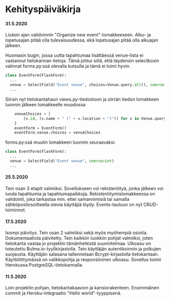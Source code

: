 # Kehityspäiväkirja

#### 31.5.2020

Lisäsin ajan validoinnin "Organize new event"-lomakkeeseen. Alku- ja lopetusajan pitää olla tulevaisuudessa, ekä lopetusajan pitää olla alkuajan jälkeen.

Huomasin bugin, jossa uutta tapahtumaa lisättäessä venue-lista ei vastannut tietokannan tietoja. Tämä johtui siitä, että täydensin selectboxin valinnat forms.py:ssä olevalla kutsulla ja tämä ei toimi hyvin.
```python
class EventForm(FlaskForm):
  ...
  venue = SelectField("Event venue", choices=Venue.query.all(), coerce=int)
  ...
```
Siirsin nyt tietokantahaun views.py-tiedostoon ja siirrän tiedon lomakkeen luonnin jälkeen lomakkeelle muodossa
```python
    venueChoices = [
        (v.id, (v.name + " (" + v.location + ")")) for v in Venue.query.all()
    ]
    eventForm = EventForm()
    eventForm.venue.choices = venueChoices
```

forms.py:ssä muutin lomakkeen luonnin seuraavaksi:
```python
class EventForm(FlaskForm):
  ...
  venue = SelectField("Event venue", coerce=int)
  ...
```

#### 25.5.2020

Tein osan 3 etapit valmiiksi. Sovellukseen voi rekisteröityä, jonka jälkeen voi luoda tapahtumia ja tapahtumapaikkoja. Rekisteröitymislomakkeessa on validointi, joka tarkastaa mm. ettei samannimisiä tai samalla sähköpostiosoitteella olevia käyttäjiä löydy. Events-tauluun on nyt CRUD-toiminnot.


#### 17.5.2020

Isompi päivitys. Tein osan 2 valmiiksi sekä myös myöhempiä osioita. Dokumentaatiota päivitetty. Tein kaikkiin luokkiin pohjat valmiiksi, joten tietokanta vastaa jo projektin tämänhetkistä suunnitelmaa. Ulkoasu on toteutettu Bulma.io-tyylikirjastolla. Tein käyttäjän autentikoinnin ja polkujen suojausta. Käyttäjän salasana tallennetaan Bcrypt-kirjastolla tietokantaan. Käyttöliittymässä on valikkopohja ja responsiivinen ulkoasu. Sovellus toimii Herokussa PostgreSQL-tietokannalla.

#### 11.5.2020

Loin projektin pohjan, tietokantakaavion ja kansiorakenteen. Ensimmäinen commit ja Heroku-integraatio "Hello world"-tyyppisenä.
